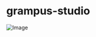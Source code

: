 # grampus-studio


![Image](https://github.com/deniskorotaevsky/grampus-studio/blob/main/grampus-studio.gif)
